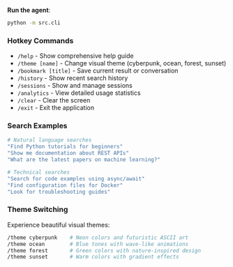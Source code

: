 **Run the agent**:
```bash
python -m src.cli
```

### Hotkey Commands

- `/help` - Show comprehensive help guide
- `/theme [name]` - Change visual theme (cyberpunk, ocean, forest, sunset)
- `/bookmark [title]` - Save current result or conversation
- `/history` - Show recent search history
- `/sessions` - Show and manage sessions
- `/analytics` - View detailed usage statistics
- `/clear` - Clear the screen
- `/exit` - Exit the application

### Search Examples

```bash
# Natural language searches
"Find Python tutorials for beginners"
"Show me documentation about REST APIs"
"What are the latest papers on machine learning?"

# Technical searches
"Search for code examples using async/await"
"Find configuration files for Docker"
"Look for troubleshooting guides"
```

### Theme Switching

Experience beautiful visual themes:

```bash
/theme cyberpunk    # Neon colors and futuristic ASCII art
/theme ocean        # Blue tones with wave-like animations
/theme forest       # Green colors with nature-inspired design
/theme sunset       # Warm colors with gradient effects
```
